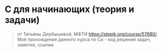 # C для начинающих (теория и задачи)
> от Татьяны Дербышевой, МФТИ
> https://stepik.org/course/57680/
Моё прохождение данного курса по Си - код решения задач, заметки, ссылки

